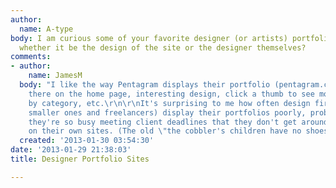 ```yaml
---
author:
  name: A-type
body: I am curious some of your favorite designer (or artists) portfolio sites are,
  whether it be the design of the site or the designer themselves?
comments:
- author:
    name: JamesM
  body: "I like the way Pentagram displays their portfolio (pentagram.com). It's right
    there on the home page, interesting design, click a thumb to see more, can filter
    by category, etc.\r\n\r\nIt's surprising to me how often design firms (especially
    smaller ones and freelancers) display their portfolios poorly, probably because
    they're so busy meeting client deadlines that they don't get around to working
    on their own sites. (The old \"the cobbler's children have no shoes\" principle.)\r\n\r\n[img:sites/default/files/old-images/pentagram_4018.jpg]"
  created: '2013-01-30 03:54:30'
date: '2013-01-29 21:38:03'
title: Designer Portfolio Sites

---
```

